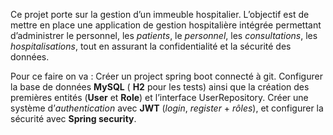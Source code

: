 Ce projet porte sur la gestion d’un immeuble hospitalier. L’objectif est de mettre en place une application de gestion hospitalière intégrée permettant d’administrer 
le personnel, les _patients_, le _personnel_, les _consultations_, les _hospitalisations_, tout en assurant la confidentialité et la sécurité des données. 

Pour ce faire on va : 
Créer un project spring boot connecté à git. 
Configurer la base de données **MySQL** ( **H2** pour les tests) ainsi que la création des premières entités (**User** et **Role**) et l’interface UserRepository. 
Créer une système d’_authentication_ avec **JWT** (_login_, _register_ + _rôles_), et configurer la sécurité avec **Spring security**. 


